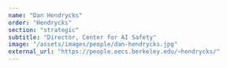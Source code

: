 ```yaml
---
name: "Dan Hendrycks"
order: "Hendrycks"
section: "strategic"
subtitle: "Director, Center for AI Safety"
image: "/assets/images/people/dan-hendrycks.jpg"
external_url: "https://people.eecs.berkeley.edu/~hendrycks/"
---
```

